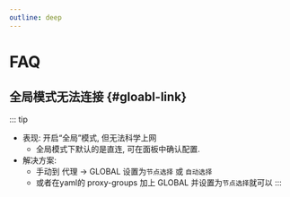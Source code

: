 ```yaml
---
outline: deep
---
```


# FAQ

## 全局模式无法连接 {#gloabl-link}
::: tip
- 表现: 开启“全局”模式, 但无法科学上网
  - 全局模式下默认的是直连, 可在面板中确认配置.
- 解决方案:
  - 手动到 代理 -> GLOBAL 设置为`节点选择` 或 `自动选择`
  - 或者在yaml的 proxy-groups 加上 GLOBAL 并设置为`节点选择`就可以
:::



